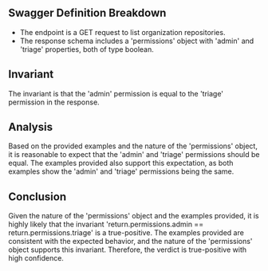 ## Swagger Definition Breakdown
- The endpoint is a GET request to list organization repositories.
- The response schema includes a 'permissions' object with 'admin' and 'triage' properties, both of type boolean.

## Invariant
The invariant is that the 'admin' permission is equal to the 'triage' permission in the response.

## Analysis
Based on the provided examples and the nature of the 'permissions' object, it is reasonable to expect that the 'admin' and 'triage' permissions should be equal. The examples provided also support this expectation, as both examples show the 'admin' and 'triage' permissions being the same.

## Conclusion
Given the nature of the 'permissions' object and the examples provided, it is highly likely that the invariant 'return.permissions.admin == return.permissions.triage' is a true-positive. The examples provided are consistent with the expected behavior, and the nature of the 'permissions' object supports this invariant. Therefore, the verdict is true-positive with high confidence.
